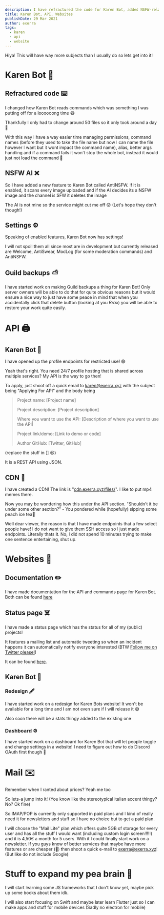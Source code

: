 ```yaml
---
description: I have refractured the code for Karen Bot, added NSFW-related features and made an API.
title: Karen Bot, API, Websites
publishDate: 29 Mar 2021
author: exerra
tags:
  - karen
  - api
  - website
---
```

Hiya! This will have way more subjects than I usually do so lets get into it!

# Karen Bot 🤖

## Refractured code ⌨️

I changed how Karen Bot reads commands which was something I was putting off for a loooooong time 😅

Thankfully I only had to change around 50 files so it only took around a day 📆

With this way I have a way easier time managing permissions, command names (before they used to take the file name but now I can name the file however I want but it wont impact the command name), alias, better args handling and if a command fails it won't stop the whole bot, instead it would just not load the command 🥳

## NSFW AI ❌

So I have added a new feature to Karen Bot called AntiNSFW. If it is enabled, it scans every image uploaded and if the AI decides its a NSFW image and the channel is SFW it deletes the image

The AI is not mine so the service might cut me off 😟 (Let's hope they don't though!)

## Settings ⚙️

Speaking of enabled features, Karen Bot now has settings!

I will not spoil them all since most are in development but currently released are Welcome, AntiSwear, ModLog (for some moderation commands) and AntiNSFW.

## Guild backups ⛅️

I have started work on making Guild backups a thing for Karen Bot! Only server owners will be able to do that for quite obvious reasons but it would ensure a nice way to just have some peace in mind that when you accidentally click that delete button (looking at you *Brax*) you will be able to restore your work quite easily.

# API 🖨️

## Karen Bot 🤖

I have opened up the profile endpoints for restricted use! 😄

Yeah that's right. You need 24/7 profile hosting that is shared across multiple services? My API is the way to go then!

To apply, just shoot off a quick email to [karen@exerra.xyz](mailto:karen@exerra.xyz?subject=Applying%20For%20API) with the subject being "Applying For API" and the body being

> Project name: \[Project name]
>
>
> Project description: \[Project description]
>
>
> Where you want to use the API: \[Description of where you want to use the API]
>
>
> Project link/demo: \[Link to demo or code]
>
>
> Author GitHub: \[Twitter, GitHub]

(replace the stuff in \[] 😆)

It is a REST API using JSON.

## CDN 📄

I have created a CDN! The link is "[cdn.exerra.xyz/files/](https://cdn.exerra.xyz/files/)". I like to put mp4 memes there.

Now you may be wondering how this under the API section. "Shouldn't it be under some other section?" - You pondered while (hopefully) sipping some peach ice tea🍹

Well dear viewer, the reason is that I have made endpoints that a few select people have! I do not want to give them SSH access so I just made endpoints. Literally thats it. No, I did not spend 10 minutes trying to make one sentence entertaining, shut up.

# Websites 📑

## Documentation ✏️

I have made documentation for the API and commands page for Karen Bot. Both can be found [here](https://docs.karen.exerra.xyz)

## Status page ☠️

I have made a status page which has the status for all of my (public) projects!

It features a mailing list and automatic tweeting so when an incident happens it can automatically notify everyone interested (BTW [Follow me on Twitter please!](https://twitter.com/Exerra))

It can be found [here](https://status.exerra.xyz).

## Karen Bot 🤖

### Redesign 🖋️

I have started work on a redesign for Karen Bots website! It won't be available for a long time and I am not even sure if I will release it 😅

Also soon there will be a stats thingy added to the existing one

### Dashboard ⚙️

I have started work on a dashboard for Karen Bot that will let people toggle and change settings in a website! I need to figure out how to do Discord OAuth first though 👀

# Mail ✉️

Remember when I ranted about prices? Yeah me too

So lets-a jump into it! (You know like the stereotypical italian accent thingy? No? Ok fine)

So IMAP/POP is currently only supported in paid plans and I kind of really need it for newsletters and stuff so I have no choice but to get a paid plan.

I will choose the "Mail Lite" plan which offers quite 5GB of storage for every user and has all the stuff I would want (including custom login screen!!!!!) and it is 4,50€ a month for 5 users. With it I could finally start work on a newsletter. If you guys know of better services that maybe have more features or are cheaper (👀) then shoot a quick e-mail to [exerra@exerra.xyz](mailto:exerra@exerra.xyz)! (But like do not include Google)

# Stuff to expand my pea brain 🧠

I will start learning some JS frameworks that I don't know yet, maybe pick up some books about them idk.

I will also start focusing on Swift and maybe later learn Flutter just so I can make apps and stuff for mobile devices (Sadly no electron for mobile)